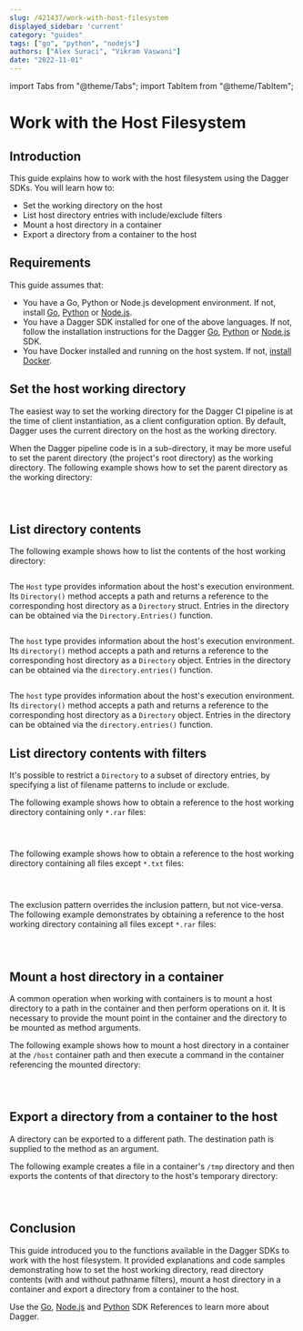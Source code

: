 ```yaml
---
slug: /421437/work-with-host-filesystem
displayed_sidebar: 'current'
category: "guides"
tags: ["go", "python", "nodejs"]
authors: ["Alex Suraci", "Vikram Vaswani"]
date: "2022-11-01"
---
```


import Tabs from "@theme/Tabs";
import TabItem from "@theme/TabItem";

# Work with the Host Filesystem

## Introduction

This guide explains how to work with the host filesystem using the Dagger SDKs. You will learn how to:

- Set the working directory on the host
- List host directory entries with include/exclude filters
- Mount a host directory in a container
- Export a directory from a container to the host

## Requirements

This guide assumes that:

- You have a Go, Python or Node.js development environment. If not, install [Go](https://go.dev/doc/install), [Python](https://www.python.org/downloads/) or [Node.js](https://nodejs.org/en/download/).
- You have a Dagger SDK installed for one of the above languages. If not, follow the installation instructions for the Dagger [Go](../sdk/go/371491-install.md), [Python](../sdk/python/866944-install.md) or [Node.js](../sdk/nodejs/835948-install.md) SDK.
- You have Docker installed and running on the host system. If not, [install Docker](https://docs.docker.com/engine/install/).

## Set the host working directory

The easiest way to set the working directory for the Dagger CI pipeline is at the time of client instantiation, as a client configuration option. By default, Dagger uses the current directory on the host as the working directory.

When the Dagger pipeline code is in a sub-directory, it may be more useful to set the parent directory (the project's root directory) as the working directory. The following example shows how to set the parent directory as the working directory:

<Tabs groupId="language">
<TabItem value="Go">

```go file=./snippets/work-with-host-filesystem/set-workdir-parent/main.go
```

</TabItem>
<TabItem value="Node.js">

```typescript file=./snippets/work-with-host-filesystem/set-workdir-parent/index.mts
```

</TabItem>
<TabItem value="Python">

```python file=./snippets/work-with-host-filesystem/set-workdir-parent/main.py
```

</TabItem>
</Tabs>

## List directory contents

The following example shows how to list the contents of the host working directory:

<Tabs groupId="language">
<TabItem value="Go">

```go file=./snippets/work-with-host-filesystem/list-dir/main.go
```

The `Host` type provides information about the host's execution environment. Its `Directory()` method accepts a path and returns a reference to the corresponding host directory as a `Directory` struct. Entries in the directory can be obtained via the `Directory.Entries()` function.

</TabItem>
<TabItem value="Node.js">

```typescript file=./snippets/work-with-host-filesystem/list-dir/index.mts
```

The `host` type provides information about the host's execution environment. Its `directory()` method accepts a path and returns a reference to the corresponding host directory as a `Directory` object. Entries in the directory can be obtained via the `directory.entries()` function.

</TabItem>
<TabItem value="Python">

```python file=./snippets/work-with-host-filesystem/list-dir/main.py
```

The `host` type provides information about the host's execution environment. Its `directory()` method accepts a path and returns a reference to the corresponding host directory as a `Directory` object. Entries in the directory can be obtained via the `directory.entries()` function.

</TabItem>
</Tabs>

## List directory contents with filters

It's possible to restrict a `Directory` to a subset of directory entries, by specifying a list of filename patterns to include or exclude.

The following example shows how to obtain a reference to the host working directory containing only `*.rar` files:

<Tabs groupId="language">
<TabItem value="Go">

```go file=./snippets/work-with-host-filesystem/list-dir-include/main.go
```

</TabItem>
<TabItem value="Node.js">

```typescript file=./snippets/work-with-host-filesystem/list-dir-include/index.mts
```

</TabItem>
<TabItem value="Python">

```python file=./snippets/work-with-host-filesystem/list-dir-include/main.py
```

</TabItem>
</Tabs>

The following example shows how to obtain a reference to the host working directory containing all files except `*.txt` files:

<Tabs groupId="language">
<TabItem value="Go">

```go file=./snippets/work-with-host-filesystem/list-dir-exclude/main.go
```

</TabItem>
<TabItem value="Node.js">

```typescript file=./snippets/work-with-host-filesystem/list-dir-exclude/index.mts
```

</TabItem>
<TabItem value="Python">

```python file=./snippets/work-with-host-filesystem/list-dir-exclude/main.py
```

</TabItem>
</Tabs>

The exclusion pattern overrides the inclusion pattern, but not vice-versa. The following example demonstrates by obtaining a reference to the host working directory containing all files except `*.rar` files:

<Tabs groupId="language">
<TabItem value="Go">

```go file=./snippets/work-with-host-filesystem/list-dir-exclude-include/main.go
```

</TabItem>
<TabItem value="Node.js">

```typescript file=./snippets/work-with-host-filesystem/list-dir-exclude-include/index.mts
```

</TabItem>
<TabItem value="Python">

```python file=./snippets/work-with-host-filesystem/list-dir-exclude-include/main.py
```

</TabItem>
</Tabs>

## Mount a host directory in a container

A common operation when working with containers is to mount a host directory to a path in the container and then perform operations on it. It is necessary to provide the mount point in the container and the directory to be mounted as method arguments.

The following example shows how to mount a host directory in a container at the `/host` container path and then execute a command in the container referencing the mounted directory:

<Tabs groupId="language">
<TabItem value="Go">

```go file=./snippets/work-with-host-filesystem/mount-dir/main.go
```

</TabItem>
<TabItem value="Node.js">

```typescript file=./snippets/work-with-host-filesystem/mount-dir/index.mts
```

</TabItem>
<TabItem value="Python">

```python file=./snippets/work-with-host-filesystem/mount-dir/main.py
```

</TabItem>
</Tabs>

## Export a directory from a container to the host

A directory can be exported to a different path. The destination path is supplied to the method as an argument.

The following example creates a file in a container's `/tmp` directory and then exports the contents of that directory to the host's temporary directory:

<Tabs groupId="language">
<TabItem value="Go">

```go file=./snippets/work-with-host-filesystem/export-dir/main.go
```

</TabItem>
<TabItem value="Node.js">

```typescript file=./snippets/work-with-host-filesystem/export-dir/index.mts
```

</TabItem>
<TabItem value="Python">

```python file=./snippets/work-with-host-filesystem/export-dir/main.py
```

</TabItem>
</Tabs>

## Conclusion

This guide introduced you to the functions available in the Dagger SDKs to work with the host filesystem. It provided explanations and code samples demonstrating how to set the host working directory, read directory contents (with and without pathname filters), mount a host directory in a container and export a directory from a container to the host.

Use the [Go](https://pkg.go.dev/dagger.io/dagger), [Node.js](../sdk/nodejs/reference/modules.md) and [Python](https://dagger-io.readthedocs.org/) SDK References to learn more about Dagger.
